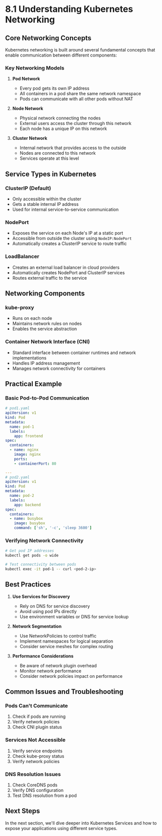 # 8.1 Understanding Kubernetes Networking

## Core Networking Concepts

Kubernetes networking is built around several fundamental concepts that enable communication between different components:

### Key Networking Models

1. **Pod Network**
   - Every pod gets its own IP address
   - All containers in a pod share the same network namespace
   - Pods can communicate with all other pods without NAT

2. **Node Network**
   - Physical network connecting the nodes
   - External users access the cluster through this network
   - Each node has a unique IP on this network

3. **Cluster Network**
   - Internal network that provides access to the outside
   - Nodes are connected to this network
   - Services operate at this level

## Service Types in Kubernetes

### ClusterIP (Default)
- Only accessible within the cluster
- Gets a stable internal IP address
- Used for internal service-to-service communication

### NodePort
- Exposes the service on each Node's IP at a static port
- Accessible from outside the cluster using `NodeIP:NodePort`
- Automatically creates a ClusterIP service to route traffic

### LoadBalancer
- Creates an external load balancer in cloud providers
- Automatically creates NodePort and ClusterIP services
- Routes external traffic to the service

## Networking Components

### kube-proxy
- Runs on each node
- Maintains network rules on nodes
- Enables the service abstraction

### Container Network Interface (CNI)
- Standard interface between container runtimes and network implementations
- Handles IP address management
- Manages network connectivity for containers

## Practical Example

### Basic Pod-to-Pod Communication
```yaml
# pod1.yaml
apiVersion: v1
kind: Pod
metadata:
  name: pod-1
  labels:
    app: frontend
spec:
  containers:
  - name: nginx
    image: nginx
    ports:
    - containerPort: 80

---
# pod2.yaml
apiVersion: v1
kind: Pod
metadata:
  name: pod-2
  labels:
    app: backend
spec:
  containers:
  - name: busybox
    image: busybox
    command: ['sh', '-c', 'sleep 3600']
```

### Verifying Network Connectivity
```bash
# Get pod IP addresses
kubectl get pods -o wide

# Test connectivity between pods
kubectl exec -it pod-1 -- curl <pod-2-ip>
```

## Best Practices

1. **Use Services for Discovery**
   - Rely on DNS for service discovery
   - Avoid using pod IPs directly
   - Use environment variables or DNS for service lookup

2. **Network Segmentation**
   - Use NetworkPolicies to control traffic
   - Implement namespaces for logical separation
   - Consider service meshes for complex routing

3. **Performance Considerations**
   - Be aware of network plugin overhead
   - Monitor network performance
   - Consider network policies impact on performance

## Common Issues and Troubleshooting

### Pods Can't Communicate
1. Check if pods are running
2. Verify network policies
3. Check CNI plugin status

### Services Not Accessible
1. Verify service endpoints
2. Check kube-proxy status
3. Verify network policies

### DNS Resolution Issues
1. Check CoreDNS pods
2. Verify DNS configuration
3. Test DNS resolution from a pod

## Next Steps
In the next section, we'll dive deeper into Kubernetes Services and how to expose your applications using different service types.
